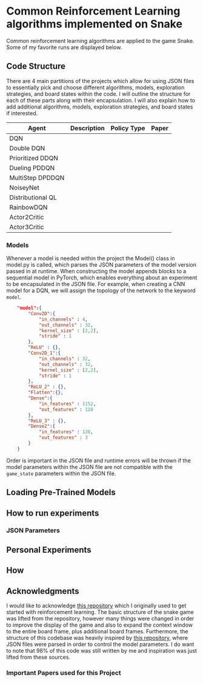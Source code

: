 # Common Reinforcement Learning algorithms implemented on Snake

Common reinforcement learning algorithms are applied to the game Snake. Some of my favorite runs are displayed below.


## Code Structure

There are 4 main partitions of the projects which allow for using JSON files to essentially pick and choose different algorithms, models, exploration strategies, and board states within the code. I will outline the structure for each of these parts along with their encapsulation. I will also explain how to add additional algorithms, models, exploration strategies, and board states if interested.

<center>

| Agent            | Description | Policy Type | Paper |
|------------------|-------------|-------------|-------|
| DQN              |             |             |       |
| Double DQN       |             |             |       |
| Prioritized DDQN |             |             |       |
| Dueling PDDQN    |             |             |       |
| MultiStep DPDDQN |             |             |       |
| NoiseyNet        |             |             |       |
| Distributional QL|             |             |       |
| RainbowDQN       |             |             |       |
| Actor2Critic     |             |             |       |
| Actor3Critic     |             |             |       |

</center>

### Models

Whenever a model is needed within the project the Model() class in model.py is called, which parses the JSON parameters of the model version passed in at runtime. When constructing the model appends blocks to a sequential model in PyTorch, which enables everything about an experiment to be encapsulated in the JSON file. For example, when creating a CNN model for a DQN, we will assign the topology of the network to the keyword `model`.

```JSON
    "model":{
        "Conv2D":{
            "in_channels" : 4,
            "out_channels" : 32,
            "kernel_size" : [2,2],
            "stride" : 1
        },
        "ReLU" : {},
        "Conv2D_1":{
            "in_channels" : 32,
            "out_channels" : 32,
            "kernel_size" : [2,2],
            "stride" : 1
        },
        "ReLU_2" : {},
        "Flatten":{},
        "Dense":{
            "in_features" : 1152,
            "out_features" : 128
        },
        "ReLU_3" : {},
        "Dense2":{
            "in_features" : 128,
            "out_features" : 3
        }
    }
```

Order is important in the JSON file and runtime errors will be thrown if the model parameters within the JSON file are not compatible with the `game_state` parameters within the JSON file.


## Loading Pre-Trained Models


## How to run experiments

### JSON Parameters

## Personal Experiments


## How 


## Acknowledgments

I would like to acknowledge [this repository](https://github.com/patrickloeber/snake-ai-pytorch) which I originally used to get started with reinforcement learning. The basic structure of the snake game was lifted from the repository, however many things were changed in order to improve the display of the game and also to expand the context window to the entire board frame, plus additional board frames. Furthermore, the structure of this codebase was heavily inspired by [this repository](https://github.com/DragonWarrior15/snake-rl), where JSON files were parsed in order to control the model parameters. I do want to note that 98% of this code was still written by me and inspiration was just lifted from these sources.

### Important Papers used for this Project
